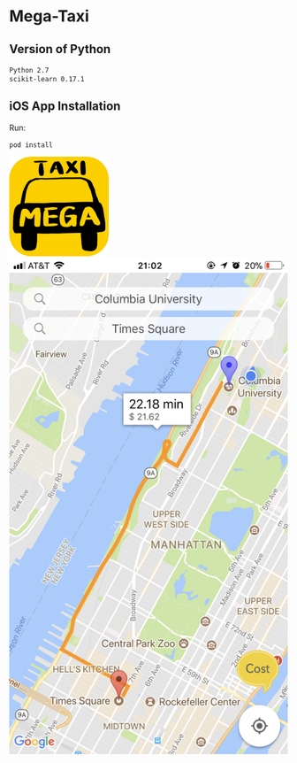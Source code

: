 # Mega-Taxi

## Version of Python

    Python 2.7
	scikit-learn 0.17.1
	
## iOS App Installation

Run:

    pod install

![](https://github.com/DtMoon/Mega-Taxi/blob/master/MegaTaxi/MegaTaxi/Supporting%20Files/Assets.xcassets/AppIcon.appiconset/MegaTaxiIcon-1.png)
![](https://github.com/DtMoon/Mega-Taxi/blob/master/MegaTaxi/screenshot.png)
